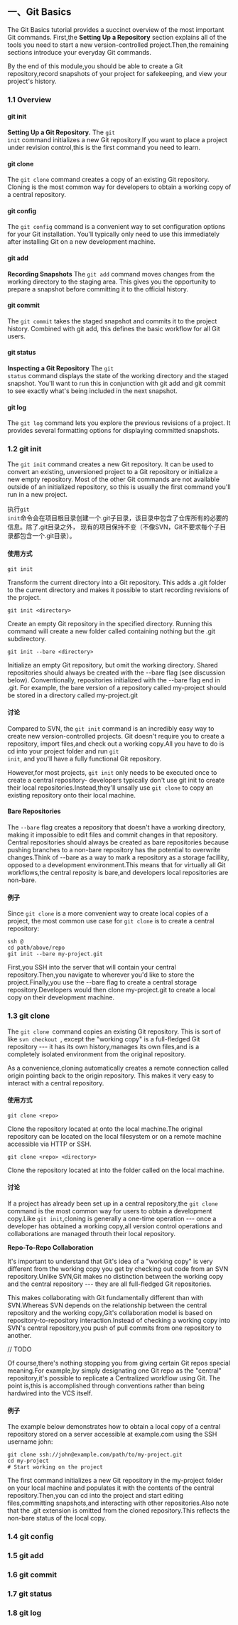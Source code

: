 ## 一、Git Basics

The Git Basics tutorial provides a succinct overview of the most important Git commands. First,the **Setting Up a Repository**
section explains all of the tools you need to start a new version-controlled project.Then,the remaining sections introduce
your everyday Git commands.

By the end of this module,you should be able to create a Git repository,record snapshots of your project for safekeeping,
and view your project's history.

### 1.1 Overview

#### git init

**Setting Up a Git Repository.** The <code>git init</code> command initializes a new Git repository.If you want to place
a project under revision control,this is the first command you need to learn.

#### git clone

The <code>git clone</code> command creates a copy of an existing Git repository. Cloning is the most common way for
developers to obtain a working copy of a central repository.

#### git config

The <code>git config</code> command is a convenient way to set configuration options for your Git installation. You'll
typically only need to use this immediately after installing Git on a new development machine.

#### git add

**Recording Snapshots** The <code>git add</code> command moves changes from the working directory to the staging area.
This gives you the opportunity to prepare a snapshot before committing it to the official history.

#### git commit

The <code>git commit</code> takes the staged snapshot and commits it to the project history. Combined with git add,
this defines the basic workflow for all Git users.

#### git status

**Inspecting a Git Repository** The <code>git status</code> command displays the state of the working directory and 
the staged snapshot. You'll want to run this in conjunction with git add and git commit to see exactly what's being
included in the next snapshot.

#### git log

The <code>git log</code> command lets you explore the previous revisions of a project. It provides several formatting
options for displaying committed snapshots.

### 1.2 git init

The <code>git init</code> command creates a new Git repository. It can be used to convert an existing, unversioned 
project to a Git repository or initialize a new empty repository. Most of the other Git commands are not available
outside of an initialized repository, so this is usually the first command you'll run in a new project.

执行<code>git init</code>命令会在项目根目录创建一个.git子目录，该目录中包含了仓库所有的必要的信息。除了.git目录之外，
现有的项目保持不变（不像SVN，Git不要求每个子目录都包含一个.git目录）。

#### 使用方式

    git init

Transform the current directory into a Git repository. This adds a .git folder to the current directory and makes
it possible to start recording revisions of the project.

    git init <directory>

Create an empty Git repository in the specified directory. Running this command will create a new folder called
<directory> containing nothing but the .git subdirectory.

    git init --bare <directory>

Initialize an empty Git repository, but omit the working directory. Shared repositories should always be created
with the --bare flag (see discussion below). Conventionally, repositories initialized with the --bare flag end in 
.git. For example, the bare version of a repository called my-project should be stored in a directory called
my-project.git

#### 讨论

Compared to SVN, the <code>git init</code> command is an incredibly easy way to create new version-controlled 
projects. Git doesn't require you to create a repository, import files,and check out a working copy.All you
have to do is cd into your project folder and run <code>git init</code>, and you'll have a fully functional
Git repository.

However,for most projects, <code>git init</code> only needs to be executed once to create a central repository-
developers typically don't use git init to create their local repositories.Instead,they'll unsally use 
<code>git clone</code> to copy an existing repository onto their local machine.

#### Bare Repositories

The <code>--bare</code> flag creates a repository that doesn't have a working directory, making it impossible to
edit files and commit changes in that repository. Central repositories should always be created as bare repositories
because pushing branches to a non-bare repository has the potential to overwrite changes.Think of --bare as a way
to mark a repository as a storage facillity, opposed to a development environment.This means that for virtually 
all Git workflows,the central reposity is bare,and developers local repositories are non-bare.

#### 例子

Since <code>git clone</code> is a more convenient way to create local copies of a project, the most common use case
for <code>git clone</code> is to create a central repository:

    ssh @
    cd path/above/repo
    git init --bare my-project.git

First,you SSH into the server that will contain your central repository.Then,you navigate to wherever you'd like to
store the project.Finally,you use the --bare flag to create a central storage repository.Developers would then 
clone my-project.git to create a local copy on their development machine.

### 1.3 git clone

The <code>git clone </code>command copies an existing Git repository. This is sort of like <code>svn checkout </code>,
except the "working copy" is a full-fledged Git repository --- it has its own history,manages its own files,and is a
completely isolated environment from the original repository.

As a convenience,cloning automatically creates a remote connection called origin pointing back to the origin repository.
This makes it very easy to interact with a central repository.

#### 使用方式

    git clone <repo>

Clone the repository located at <repo> onto the local machine.The original repository can be located on the local
filesystem or on a remote machine accessible via HTTP or SSH.

    git clone <repo> <directory>

Clone the repository located at <repo> into the folder called <directory> on the local machine.

#### 讨论

If a project has already been set up in a central repository,the <code>git clone</code> command is the most common way
for users to obtain a development copy.Like <code>git init</code>,cloning is generally a one-time operation ---
once a developer has obtained a working copy,all version control operations and collaborations are managed throuth
their local repository.

**Repo-To-Repo Collaboration**

It's important to understand that Git's idea of a "working copy" is very different from the working copy you get
by checking out code from an SVN repository.Unlike SVN,Git makes no distinction between the working copy and the 
central repository --- they are all full-fledged Git repositories.

This makes collaborating with Git fundamentally different than with SVN.Whereas SVN depends on the relationship
between the central repository and the working copy,Git's collaboration model is based on repository-to-repository
interaction.Instead of checking a working copy into SVN's central repository,you push of pull commits from one
repository to another.

// TODO

Of course,there's nothing stopping you from giving certain Git repos special meaning.For example,by simply
designating one Git repo as the "central" repository,it's possible to replicate a Centralized workflow using Git.
The point is,this is accomplished through conventions rather than being hardwired into the VCS itself.

#### 例子

The example below demonstrates how to obtain a local copy of a central repository stored on a server accessible at
example.com using the SSH username john:

    git clone ssh://john@example.com/path/to/my-project.git
    cd my-project
    # Start working on the project

The first command initializes a new Git repository in the my-project folder on your local machine and populates
it with the contents of the central repository.Then,you can cd into the project and start editing files,committing 
snapshots,and interacting with other repositories.Also note that the .git extension is omitted from the cloned
repository.This reflects the non-bare status of the local copy.

### 1.4 git config

### 1.5 git add

### 1.6 git commit

### 1.7 git status

### 1.8 git log
